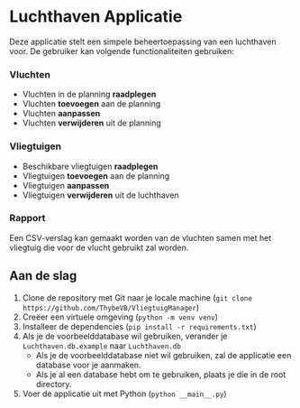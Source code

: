 # Luchthaven Applicatie

Deze applicatie stelt een simpele beheertoepassing van een luchthaven voor.
De gebruiker kan volgende functionaliteiten gebruiken:

### Vluchten
-   Vluchten in de planning **raadplegen**
-   Vluchten **toevoegen** aan de planning
-   Vluchten **aanpassen**
-   Vluchten **verwijderen** uit de planning

### Vliegtuigen
-   Beschikbare vliegtuigen **raadplegen**
-   Vliegtuigen **toevoegen** aan de planning
-   Vliegtuigen **aanpassen**
-   Vliegtuigen **verwijderen** uit de luchthaven

### Rapport
Een CSV-verslag kan gemaakt worden van de vluchten samen met het vliegtuig die voor de vlucht gebruikt zal worden.

## Aan de slag

1. Clone de repository met Git naar je locale machine (`git clone https://github.com/ThybeVB/VliegtuigManager`)
2. Creëer een virtuele omgeving (`python -m venv venv`)
3. Installeer de dependencies (`pip install -r requirements.txt`)
4. Als je de voorbeelddatabase wil gebruiken, verander je `Luchthaven.db.example` naar `Luchthaven.db`
    - Als je de voorbeelddatabase niet wil gebruiken, zal de applicatie een database voor je aanmaken.
    - Als je al een database hebt om te gebruiken, plaats je die in de root directory.
5. Voer de applicatie uit met Python (`python __main__.py`)
